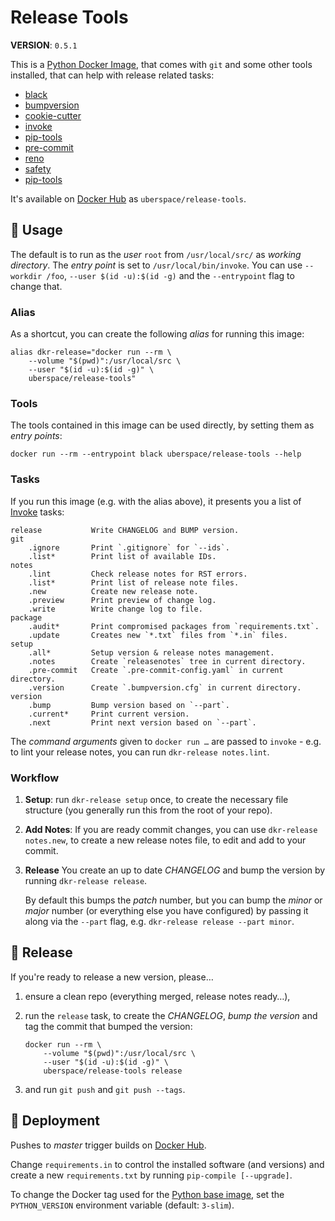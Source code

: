# Release Tools

**VERSION**: `0.5.1`

This is a [Python Docker Image][], that comes with `git` and some other tools
installed, that can help with release related tasks:

-   [black]
-   [bumpversion]
-   [cookie-cutter]
-   [invoke]
-   [pip-tools]
-   [pre-commit]
-   [reno]
-   [safety]
-   [pip-tools]

It's available on [Docker Hub][] as `uberspace/release-tools`.

## 🚸 Usage

The default is to run as the _user_ `root` from `/usr/local/src/` as _working
directory_. The _entry point_ is set to `/usr/local/bin/invoke`. You can use
`--workdir /foo`, `--user $(id -u):$(id -g)` and the `--entrypoint` flag to
change that.

### Alias

As a shortcut, you can create the following _alias_ for running this image:

```shell
alias dkr-release="docker run --rm \
    --volume "$(pwd)":/usr/local/src \
    --user "$(id -u):$(id -g)" \
    uberspace/release-tools"
```

### Tools

The tools contained in this image can be used directly, by setting them as
_entry points_:

```shell
docker run --rm --entrypoint black uberspace/release-tools --help
```

### Tasks

If you run this image (e.g. with the alias above), it presents you a list of
[Invoke] tasks:

    release           Write CHANGELOG and BUMP version.
    git
        .ignore       Print `.gitignore` for `--ids`.
        .list*        Print list of available IDs.
    notes
        .lint         Check release notes for RST errors.
        .list*        Print list of release note files.
        .new          Create new release note.
        .preview      Print preview of change log.
        .write        Write change log to file.
    package
        .audit*       Print compromised packages from `requirements.txt`.
        .update       Creates new `*.txt` files from `*.in` files.
    setup
        .all*         Setup version & release notes management.
        .notes        Create `releasenotes` tree in current directory.
        .pre-commit   Create `.pre-commit-config.yaml` in current directory.
        .version      Create `.bumpversion.cfg` in current directory.
    version
        .bump         Bump version based on `--part`.
        .current*     Print current version.
        .next         Print next version based on `--part`.

The _command arguments_ given to `docker run …` are passed to `invoke` - e.g. to
lint your release notes, you can run `dkr-release notes.lint`.

### Workflow

1. **Setup**: run `dkr-release setup` once, to create the necessary file
   structure (you generally run this from the root of your repo).

2. **Add Notes**: If you are ready commit changes, you can use
   `dkr-release notes.new`, to create a new release notes file, to edit and add
   to your commit.

3. **Release** You create an up to date _CHANGELOG_ and bump the version by
   running `dkr-release release`.

    By default this bumps the _patch_ number, but you can bump the _minor_ or
    _major_ number (or everything else you have configured) by passing it along
    via the `--part` flag, e.g. `dkr-release release --part minor`.

## 🔖 Release

If you're ready to release a new version, please…

1. ensure a clean repo (everything merged, release notes ready…),

2. run the `release` task, to create the _CHANGELOG_, _bump the version_
   and tag the commit that bumped the version:

    ```shell
    docker run --rm \
        --volume "$(pwd)":/usr/local/src \
        --user "$(id -u):$(id -g)" \
        uberspace/release-tools release
    ```

3. and run `git push` and `git push --tags`.

## 🚀 Deployment

Pushes to _master_ trigger builds on [Docker Hub][].

Change `requirements.in` to control the installed software (and versions) and
create a new `requirements.txt` by running `pip-compile [--upgrade]`.

To change the Docker tag used for the [Python base image], set the
`PYTHON_VERSION` environment variable (default: `3-slim`).

[black]: https://github.com/psf/black
[bumpversion]: https://github.com/c4urself/bump2version
[cookie-cutter]: https://pypi.org/project/cookiecutter/
[docker hub]: https://hub.docker.com/r/uberspace/release-tools
[invoke]: https://pypi.org/project/invoke/
[pip-tools]: https://github.com/jazzband/pip-tools
[pre-commit]: https://pre-commit.com/
[python base image]: https://hub.docker.com/_/python
[python docker image]: https://hub.docker.com/_/python
[reno]: https://pypi.org/project/reno/
[safety]: https://pypi.org/project/safety/
